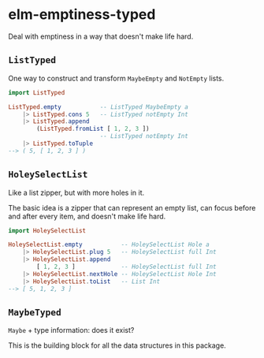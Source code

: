 # elm-emptiness-typed

Deal with emptiness in a way that doesn't make life hard.

## `ListTyped`

One way to construct and transform `MaybeEmpty` and `NotEmpty` lists.

```elm
import ListTyped

ListTyped.empty           -- ListTyped MaybeEmpty a
    |> ListTyped.cons 5   -- ListTyped notEmpty Int
    |> ListTyped.append
        (ListTyped.fromList [ 1, 2, 3 ])
                          -- ListTyped notEmpty Int
    |> ListTyped.toTuple
--> ( 5, [ 1, 2, 3 ] )
```

## `HoleySelectList`

Like a list zipper, but with more holes in it.

The basic idea is a zipper that can represent an empty list, can focus before 
and after every item, and doesn't make life hard.

```elm
import HoleySelectList

HoleySelectList.empty           -- HoleySelectList Hole a
    |> HoleySelectList.plug 5   -- HoleySelectList full Int
    |> HoleySelectList.append
        [ 1, 2, 3 ]             -- HoleySelectList full Int
    |> HoleySelectList.nextHole -- HoleySelectList Hole Int
    |> HoleySelectList.toList   -- List Int
--> [ 5, 1, 2, 3 ]
```

## `MaybeTyped`

`Maybe` + type information: does it exist?

This is the building block for all the data structures in this package.
